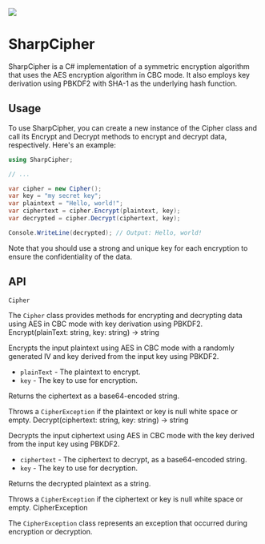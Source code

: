 ![](https://github.com/viktor111/SharpCipher/actions/workflows/dotnet.yml/badge.svg)
# SharpCipher
SharpCipher is a C# implementation of a symmetric encryption algorithm that uses the AES encryption algorithm in CBC mode. It also employs key derivation using PBKDF2 with SHA-1 as the underlying hash function.

## Usage
To use SharpCipher, you can create a new instance of the Cipher class and call its Encrypt and Decrypt methods to encrypt and decrypt data, respectively. Here's an example:

```csharp
using SharpCipher;

// ...

var cipher = new Cipher();
var key = "my secret key";
var plaintext = "Hello, world!";
var ciphertext = cipher.Encrypt(plaintext, key);
var decrypted = cipher.Decrypt(ciphertext, key);

Console.WriteLine(decrypted); // Output: Hello, world!
```
Note that you should use a strong and unique key for each encryption to ensure the confidentiality of the data.

## API
`Cipher`

The `Cipher` class provides methods for encrypting and decrypting data using AES in CBC mode with key derivation using PBKDF2.
Encrypt(plainText: string, key: string) -> string

Encrypts the input plaintext using AES in CBC mode with a randomly generated IV and key derived from the input key using PBKDF2.

- `plainText` - The plaintext to encrypt.
- `key` - The key to use for encryption.

Returns the ciphertext as a base64-encoded string.

Throws a `CipherException` if the plaintext or key is null white space or empty.
Decrypt(ciphertext: string, key: string) -> string

Decrypts the input ciphertext using AES in CBC mode with the key derived from the input key using PBKDF2.

- `ciphertext` - The ciphertext to decrypt, as a base64-encoded string.
- `key` - The key to use for decryption.

Returns the decrypted plaintext as a string.

Throws a `CipherException` if the ciphertext or key is null white space or empty.
CipherException

The `CipherException` class represents an exception that occurred during encryption or decryption.
